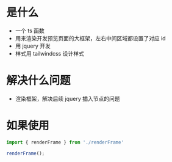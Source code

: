 # 是什么

- 一个 ts 函数
- 用来渲染开发预览页面的大框架，左右中间区域都设置了对应 id
- 用 jquery 开发
- 样式用 tailwindcss 设计样式

# 解决什么问题

- 渲染框架，解决后续 jquery 插入节点的问题

# 如果使用

```ts
import { renderFrame } from './renderFrame'

renderFrame();
```